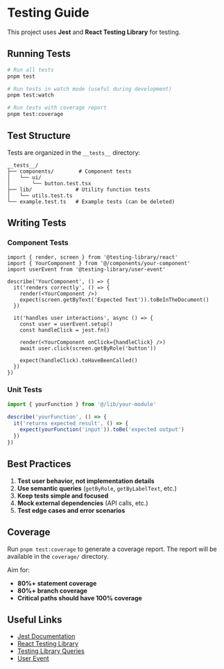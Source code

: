 # Testing Guide

This project uses **Jest** and **React Testing Library** for testing.

## Running Tests

```bash
# Run all tests
pnpm test

# Run tests in watch mode (useful during development)
pnpm test:watch

# Run tests with coverage report
pnpm test:coverage
```

## Test Structure

Tests are organized in the `__tests__` directory:

```
__tests__/
├── components/        # Component tests
│   └── ui/
│       └── button.test.tsx
├── lib/              # Utility function tests
│   └── utils.test.ts
└── example.test.ts   # Example tests (can be deleted)
```

## Writing Tests

### Component Tests

```tsx
import { render, screen } from '@testing-library/react'
import { YourComponent } from '@/components/your-component'
import userEvent from '@testing-library/user-event'

describe('YourComponent', () => {
  it('renders correctly', () => {
    render(<YourComponent />)
    expect(screen.getByText('Expected Text')).toBeInTheDocument()
  })

  it('handles user interactions', async () => {
    const user = userEvent.setup()
    const handleClick = jest.fn()

    render(<YourComponent onClick={handleClick} />)
    await user.click(screen.getByRole('button'))

    expect(handleClick).toHaveBeenCalled()
  })
})
```

### Unit Tests

```ts
import { yourFunction } from '@/lib/your-module'

describe('yourFunction', () => {
  it('returns expected result', () => {
    expect(yourFunction('input')).toBe('expected output')
  })
})
```

## Best Practices

1. **Test user behavior, not implementation details**
2. **Use semantic queries** (`getByRole`, `getByLabelText`, etc.)
3. **Keep tests simple and focused**
4. **Mock external dependencies** (API calls, etc.)
5. **Test edge cases and error scenarios**

## Coverage

Run `pnpm test:coverage` to generate a coverage report. The report will be available in the `coverage/` directory.

Aim for:
- **80%+ statement coverage**
- **80%+ branch coverage**
- **Critical paths should have 100% coverage**

## Useful Links

- [Jest Documentation](https://jestjs.io/docs/getting-started)
- [React Testing Library](https://testing-library.com/docs/react-testing-library/intro/)
- [Testing Library Queries](https://testing-library.com/docs/queries/about)
- [User Event](https://testing-library.com/docs/user-event/intro)
